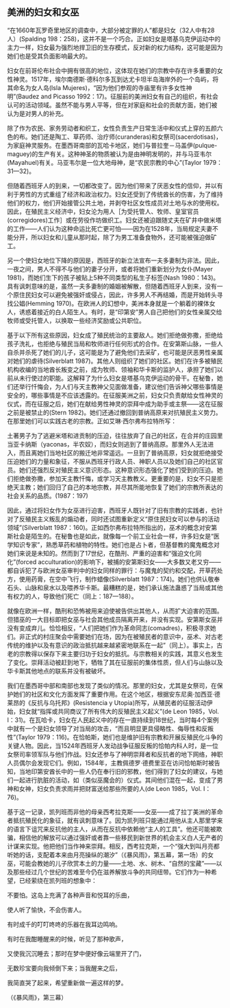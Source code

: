  

## 美洲的妇女和女巫

“在1660年瓦罗奇里地区的调查中，大部分被定罪的人”都是妇女（32人中有28人）(Spalding 198：258)，这并不是一个巧合。正如妇女是塔基乌克伊运动中的主力一样，妇女最为强烈地捍卫旧的生存模式，反对新的权力结构，这可能是因为她们也是受其负面影响最大的。

妇女在前哥伦布社会中拥有很高的地位，这体现在她们的宗教中存在许多重要的女性神灵。1517年，埃尔南德斯·德科尔多瓦到达尤卡坦半岛海岸外的一个岛屿，将其命名为女人岛(Isla Mujeres)，“因为他们参观的寺庙里有许多女性神明”(Baudez and Picasso 1992：17)。征服前的美洲妇女有自己的组织，有社会认可的活动领域。虽然不能与男人平等，![关于征服前的墨西哥和秘鲁的妇女地位，分别见琼·纳什(1978，1980)、艾琳·西尔弗布拉特(1987)和玛丽亚·罗斯特沃斯基(Maria Rostworowski，2001)。纳什讨论了在阿兹特克人统治下妇女权力的下降，它与她们从“基于亲属关系的社会……到阶级结构的帝国”的转变相对应。她指出，到15世纪，随着阿兹特克演变成一个战争驱动的帝国，严格的性别分工出现了；同时，妇女（被击败的敌人）成为“胜利者分享的战利品”(Nash 1978：356，358)。同时，女性神灵被男性神灵，尤其是嗜血的威齐洛波契特里(Huitzilopochtli)取代，尽管她们继续受到普通人的崇拜。然而，“阿兹特克社会中的女性仍有许多专长，她们是独立的陶器和纺织品的手工业者，也是女祭司、医生和商人。西班牙的发展政策（相反），由牧师和王室行政人员执行，将家庭生产转移到男性经营的手工业商店和磨坊”（同上）。](data:image/gif;base64,iVBORw0KGgoAAAANSUhEUgAAAAEAAAABCAYAAAAfFcSJAAAADUlEQVQImWNgYGBgAAAABQABh6FO1AAAAABJRU5ErkJggg==)但在对家庭和社会的贡献方面，她们被认为是对男人的补充。

除了作为农民、家务劳动者和织工，女性负责生产日常生活中和仪式上穿的五颜六色的布。她们还是陶工、草药师、治疗师(curanderas)和女祭司(sacerdotisas)，为家庭神灵服务。在墨西哥南部的瓦哈卡地区，她们与普拉奎－马盖伊(pulque-maguey)的生产有关。这种神圣的物质被认为是由神明发明的，并与马亚韦尔(Mayahuel)有关。马亚韦尔是一位大地母神，是“农民宗教的中心”(Taylor 1979：31—32)。

但随着西班牙人的到来，一切都改变了。因为他们带来了厌恶女性的信仰，并以有利于男性的方式重组了经济和政治权力。妇女还受到了传统酋长的伤害，为了维持他们的权力，他们开始接管公共土地，并剥夺社区女性成员对土地与水的使用权。因此，在殖民主义经济中，妇女沦为用人［为受托管人、牧师、皇室官员(corregidores)工作］或在劳役作坊做织工。妇女还被迫跟随丈夫在矿井中做米塔的工作——人们认为这种命运比死亡更可怕——因为在1528年，当局规定夫妻不能分开，所以妇女和儿童从那时起，除了为男工准备食物外，还可能被强迫做矿工。

另一个使妇女地位下降的原因是，西班牙的新立法宣布一夫多妻制为非法。因此，一夜之间，男人不得不与他们的妻子分开，或者将她们重新划分为女仆(Mayer 1981)，而她们生下的孩子被贴上5种不同类型的私生子标签(Nash 1980：143)。具有讽刺意味的是，虽然一夫多妻制的婚姻被解散，但随着西班牙人到来，没有一个原住民妇女可以避免被强奸或侵占，因此，许多男人不再结婚，而是开始转头寻找公娼(Hemming 1970)。在欧洲人的幻想中，美洲本身就是一个躺着的裸体女人，诱惑着接近的白人陌生人。有时，是“印第安”男人自己把他们的女性亲属交给牧师或受托管人，以换取一些经济奖励或公共职位。

基于以下所有这些原因，妇女成了殖民统治的主要敌人。她们拒绝做弥撒，拒绝给孩子洗礼，也拒绝与殖民当局和牧师进行任何形式的合作。在安第斯山脉，一些人自杀并杀死了她们的儿子，这可能是为了避免他们去采矿，也可能是厌恶男性亲属对她们的虐待(Silverblatt 1987)。其他人则组织了她们的社区。她们在许多被殖民机构收编的当地酋长叛变之前，成为牧师、领袖和华卡斯的监护人，承担了她们以前从未行使过的职能。这解释了为什么妇女是塔基乌克伊运动的骨干。在秘鲁，她们还举行忏悔会，为人们与天主教神父见面做准备，建议他们告诉神父哪些事情是安全的，哪些事情是不应该透露的。在征服美洲之前，妇女只负责献给女性神灵的仪式，而在征服之后，她们在献给男性神灵的崇拜中成为助手或主祭——这在征服之前是被禁止的(Stern 1982)。她们还通过撤回到普纳高原来对抗殖民主义势力。在那里她们可以实践古老的宗教。正如艾琳·西尔弗布拉特所写：

土著男子为了逃避米塔和进贡制的压迫，往往放弃了自己的社区，在合并的庄园里当亚卡纳斯（yaconas，半农奴），而妇女则逃到了普纳高原。那里外人无法进入，而且离她们当地社区的搬迁地非常遥远。一旦到了普纳高原，妇女就拒绝接受压迫她们的力量和象征，不服从西班牙行政人员、神职人员以及她们自己的社区官员。她们还强烈反对殖民主义意识形态。这种意识形态强化了她们受到的压迫。她们拒绝做弥撒，参加天主教忏悔，或学习天主教教义。更重要的是，妇女不只是拒绝天主教；她们回归了自己的本地宗教，并尽其所能地恢复了她们的宗教所表达的社会关系的品质。(1987：197)

因此，通过将妇女作为女巫进行迫害，西班牙人既针对了旧有宗教的实践者，也针对了反殖民主义叛乱的煽动者，同时还试图重新定义“原住民妇女可以参与的活动领域”(Silverblatt 1987：160)。正如西尔弗布拉特所指出的，巫术的概念对安第斯社会是陌生的。在秘鲁也是如此，就像每一个前工业社会一样，许多妇女是“医学知识专家”，熟悉草药和植物的特性。她们也是占卜者，但基督教的魔鬼概念对她们来说是未知的。然而到了17世纪，在酷刑、严重的迫害和“强迫文化同化”(forced acculturation)的影响下，被捕的安第斯妇女——大多数又老又穷——都自诉犯了与欧洲女巫审判中的妇女同样的罪行：与魔鬼的契约和交配，开草药处方，使用药膏，在空中飞行，制作蜡像(Silverblatt 1987：174)。她们也供认敬奉石头、山脉和泉水以及喂养华卡斯。最糟糕的是，她们承认施法蛊惑了当局或其他有权力的人，导致他们死亡（同上：187—188）。

就像在欧洲一样，酷刑和恐怖被用来迫使被告供出其他人，从而扩大迫害的范围。但猎巫的一大目标即把女巫与社会其他成员隔离开来，并没有实现。安第斯女巫并没有变成弃儿。恰恰相反，“人们把她们作为革命同志(comadres)，积极寻求她们。非正式的村庄聚会中需要她们在场，因为在被殖民者的意识中，巫术、对古老传统的维护以及有意识的政治抵抗越来越紧密地联系在一起”（同上）。事实上，古老的宗教得以保存下来主要归功于妇女的抵抗。与宗教相关的实践，其意义也发生了变化。崇拜活动被赶到地下，牺牲了其在征服前的集体性质，但人们与山脉以及华卡斯其他地点的联系并没有被破坏。

我们在墨西哥中部和南部也发现了类似的情况。那里的妇女，尤其是女祭司，在保护她们的社区和文化方面发挥了重要作用。在这个地区，根据安东尼奥·加西亚·德莱昂的《反抗与乌托邦》(Resistencia y Utopia)所写，从殖民者的征服活动伊始，妇女就“指挥或共同商议了所有伟大的反殖民主义起义”(de Leon 1985，Vol. Ⅰ：31)。在瓦哈卡，妇女在人民起义中的存在一直持续到18世纪，当时每4个案例中就有一个是妇女领导了对当局的攻击，“而且明显更具侵略性、侮辱性和反叛性”(Taylor 1979：116)。在恰帕斯，她们也是维护旧有宗教和开展反殖民化斗争的关键人物。因此，当1524年西班牙人发动战争征服反叛的恰帕内科人时，是一位女祭司率领军队与他们作战。妇女还参与了神明崇拜者和反抗者的地下网络，神职人员偶尔会发现它们。例如，1584年，主教佩德罗·德费里亚在访问恰帕斯时被告知，当地印第安酋长中的一些人仍在奉行旧的邪教，他们得到了妇女的建议，与她们一起进行肮脏的活动，如（类似巫魔会的）仪式。其间他们混在一起，变成了男神和女神，妇女负责求雨并把财富送给那些所要的人(de Leon 1985，Vol. Ⅰ：76)。

基于这一记录，凯列班而非他的母亲西考拉克斯——女巫——成了拉丁美洲的革命者抵抗殖民化的象征，就有讽刺意味了。因为凯列班只能通过用他从主人那里学来的语言下诅咒来反抗他的主人，从而在反抗中依赖他“主人的工具”。他还可能被欺骗，相信他的解放可以通过强奸或者靠一些移民到新世界的机会主义白人无产者的计谋来实现。他把他们当作神来崇拜。相反，西考拉克斯，一个“强大到叫月亮都听她的话，支配着本来由月亮操纵的潮汐”（《暴风雨》，第五幕，第一场）的女巫，可能会教她的儿子欣赏本土的力量——土地、水、树木、“自然的宝藏”——以及那些经过几个世纪的苦难至今仍在滋养解放斗争的共同纽带。它们作为一种希望，已经萦绕在凯列班的想象中：

不要怕。这岛上充满了各种声音和悦耳的乐曲，

使人听了愉快，不会伤害人。

有时成千的叮叮咚咚的乐器在我耳边鸣响。

有时在我酣睡醒来的时候，听见了那种歌声，

又使我沉沉睡去；那时在梦中便好像云端里开了门，

无数珍宝要向我倾倒下来；当我醒来之后，

我简直哭了起来，希望重新做一遍这样的梦。

（《暴风雨》，第三幕）